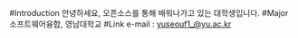 #Introduction
안녕하세요, 오픈소스를 통해 배워나가고 있는 대학생입니다.
#Major
소프트웨어융합, 영남대학교
#Link
e-mail : yuseouf1_@yu.ac.kr
